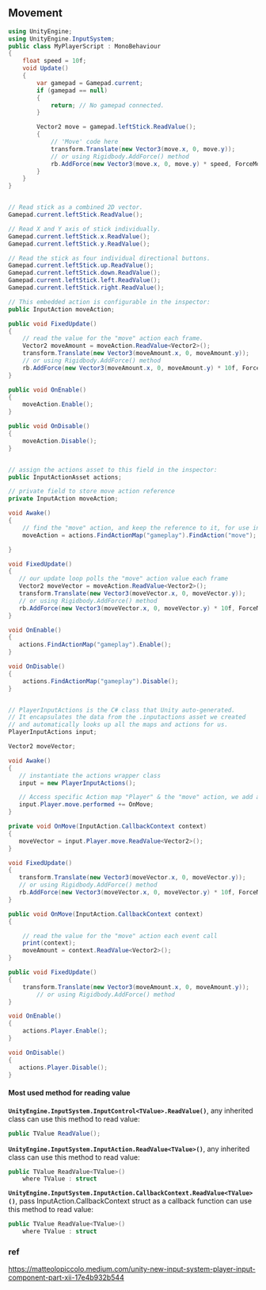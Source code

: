 ## Movement

```cs
using UnityEngine;
using UnityEngine.InputSystem;
public class MyPlayerScript : MonoBehaviour
{
    float speed = 10f;
    void Update()
    {
        var gamepad = Gamepad.current;
        if (gamepad == null)
        {
            return; // No gamepad connected.
        }

        Vector2 move = gamepad.leftStick.ReadValue();
        {
            // 'Move' code here
            transform.Translate(new Vector3(move.x, 0, move.y));
            // or using Rigidbody.AddForce() method
            rb.AddForce(new Vector3(move.x, 0, move.y) * speed, ForceMode.Force);
        }
    }
}


// Read stick as a combined 2D vector.
Gamepad.current.leftStick.ReadValue();

// Read X and Y axis of stick individually.
Gamepad.current.leftStick.x.ReadValue();
Gamepad.current.leftStick.y.ReadValue();

// Read the stick as four individual directional buttons.
Gamepad.current.leftStick.up.ReadValue();
Gamepad.current.leftStick.down.ReadValue();
Gamepad.current.leftStick.left.ReadValue();
Gamepad.current.leftStick.right.ReadValue();
```

```cs
// This embedded action is configurable in the inspector:
public InputAction moveAction;

public void FixedUpdate()
{
    // read the value for the "move" action each frame.
    Vector2 moveAmount = moveAction.ReadValue<Vector2>();
    transform.Translate(new Vector3(moveAmount.x, 0, moveAmount.y));
    // or using Rigidbody.AddForce() method
    rb.AddForce(new Vector3(moveAmount.x, 0, moveAmount.y) * 10f, ForceMode.Force);
}

public void OnEnable()
{
    moveAction.Enable();
}

public void OnDisable()
{
    moveAction.Disable();
}
```

```cs

// assign the actions asset to this field in the inspector:
public InputActionAsset actions;

// private field to store move action reference
private InputAction moveAction;

void Awake()
{
    // find the "move" action, and keep the reference to it, for use in Update
    moveAction = actions.FindActionMap("gameplay").FindAction("move");

}

void FixedUpdate()
{
   // our update loop polls the "move" action value each frame
   Vector2 moveVector = moveAction.ReadValue<Vector2>();
   transform.Translate(new Vector3(moveVector.x, 0, moveVector.y));
   // or using Rigidbody.AddForce() method
   rb.AddForce(new Vector3(moveVector.x, 0, moveVector.y) * 10f, ForceMode.Force);
}

void OnEnable()
{
   actions.FindActionMap("gameplay").Enable();
}

void OnDisable()
{
    actions.FindActionMap("gameplay").Disable();
}

```

```cs

// PlayerInputActions is the C# class that Unity auto-generated.
// It encapsulates the data from the .inputactions asset we created
// and automatically looks up all the maps and actions for us.
PlayerInputActions input;

Vector2 moveVector;

void Awake()
{
   // instantiate the actions wrapper class
   input = new PlayerInputActions();

   // Access specific Action map "Player" & the "move" action, we add a callback method for when it is performed
   input.Player.move.performed += OnMove;
}

private void OnMove(InputAction.CallbackContext context)
{
   moveVector = input.Player.move.ReadValue<Vector2>();
}

void FixedUpdate()
{
   transform.Translate(new Vector3(moveVector.x, 0, moveVector.y));
   // or using Rigidbody.AddForce() method
   rb.AddForce(new Vector3(moveVector.x, 0, moveVector.y) * 10f, ForceMode.Force);
}

```

```cs
public void OnMove(InputAction.CallbackContext context)
{

	// read the value for the "move" action each event call
	print(context);
	moveAmount = context.ReadValue<Vector2>();  
}

public void FixedUpdate()
{
	transform.Translate(new Vector3(moveAmount.x, 0, moveAmount.y));
        // or using Rigidbody.AddForce() method
}

void OnEnable()
{
    actions.Player.Enable();
}

void OnDisable()
{
   actions.Player.Disable();
}
```




#### Most used method for reading value

**`UnityEngine.InputSystem.InputControl<TValue>.ReadValue()`**, any inherited class can use this method to read value:
```cs
public TValue ReadValue();
```

**`Unity​Engine.​Input​System.Input​Action.ReadValue<TValue>()`**, any inherited class can use this method to read value:

```cs
public TValue ReadValue<TValue>()
    where TValue : struct
```

**`Unity​Engine.​Input​System.Input​Action.​Callback​Context.ReadValue<TValue>()`**, pass Input​Action.​Callback​Context struct as a callback function can use this method to read value:
```cs
public TValue ReadValue<TValue>()
    where TValue : struct
```



### ref 
https://matteolopiccolo.medium.com/unity-new-input-system-player-input-component-part-xii-17e4b932b544


